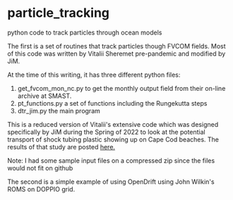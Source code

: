 # particle_tracking
python code to track particles through ocean models

The first is a set of routines that track particles though FVCOM fields. Most of this code was written by Vitalii Sheremet pre-pandemic and modified by JiM.

At the time of this writing, it has three different python files:
1) get_fvcom_mon_nc.py to get the monthly output field from their on-line archive at SMAST.
2) pt_functions.py a set of functions including the Rungekutta steps
3) dtr_jim.py the main program

This is a reduced version of Vitalii's extensive code which was designed specifically by JiM during the Spring of 2022 to look at the potential transport of shock tubing plastic showing up on Cape Cod beaches. The results of that study are posted <a href='http://studentdrifters.org/projects/ludwig'> here.</a>

Note: I had some sample input files on a compressed zip  since the files would not fit on github

The second is a simple example of using OpenDrift using John Wilkin's ROMS on DOPPIO grid.
